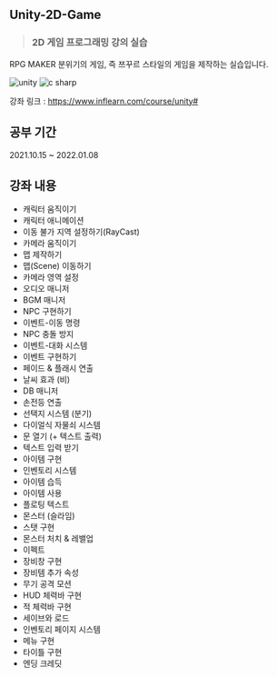## Unity-2D-Game

> ### 2D 게임 프로그래밍 강의 실습

RPG MAKER 분위기의 게임, 즉 쯔꾸르 스타일의 게임을 제작하는 실습입니다.

<img alt="unity" src ="https://img.shields.io/badge/unity-fafafa.svg?&style=for-the-badge&logo=unity&logoColor=black"/> <img alt="c sharp" src ="https://img.shields.io/badge/csharp-239120.svg?&style=for-the-badge&logo=csharp&logoColor=white"/>


강좌 링크 : https://www.inflearn.com/course/unity#

## 공부 기간

2021.10.15 ~ 2022.01.08

## 강좌 내용
* 캐릭터 움직이기
* 캐릭터 애니메이션
* 이동 불가 지역 설정하기(RayCast)
* 카메라 움직이기
* 맵 제작하기
* 맵(Scene) 이동하기
* 카메라 영역 설정
* 오디오 매니저
* BGM 매니저
* NPC 구현하기
* 이벤트-이동 명령
* NPC 충돌 방지
* 이벤트-대화 시스템
* 이벤트 구현하기
* 페이드 & 플래시 연출
* 날씨 효과 (비)
* DB 매니저
* 손전등 연출
* 선택지 시스템 (분기)
* 다이얼식 자물쇠 시스템
* 문 열기 (+ 텍스트 출력)
* 텍스트 입력 받기
* 아이템 구현
* 인벤토리 시스템
* 아이템 습득
* 아이템 사용
* 플로팅 텍스트
* 몬스터 (슬라임)
* 스탯 구현
* 몬스터 처치 & 레밸업
* 이펙트
* 장비창 구현
* 장비템 추가 속성
* 무기 공격 모션
* HUD 체력바 구현
* 적 체력바 구현
* 세이브와 로드
* 인벤토리 페이지 시스템
* 메뉴 구현
* 타이틀 구현
* 엔딩 크레딧
